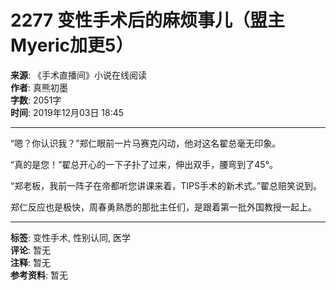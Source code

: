 # 2277 变性手术后的麻烦事儿（盟主Myeric加更5）

**来源**: 《手术直播间》小说在线阅读  
**作者**: 真熊初墨  
**字数**: 2051字  
**时间**: 2019年12月03日 18:45

---

“嗯？你认识我？”郑仁眼前一片马赛克闪动，他对这名翟总毫无印象。

“真的是您！”翟总开心的一下子扑了过来，伸出双手，腰弯到了45°。

“郑老板，我前一阵子在帝都听您讲课来着，TIPS手术的新术式。”翟总赔笑说到。

郑仁反应也是极快，周春勇熟悉的那批主任们，是跟着第一批外国教授一起上。

---

**标签**: 变性手术, 性别认同, 医学  
**评论**: 暂无  
**注释**: 暂无  
**参考资料**: 暂无  